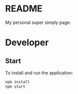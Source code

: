 # README
My personal super simply page.


# Developer

## Start

To install and run the application:

```bash
npm install
npm start
```
